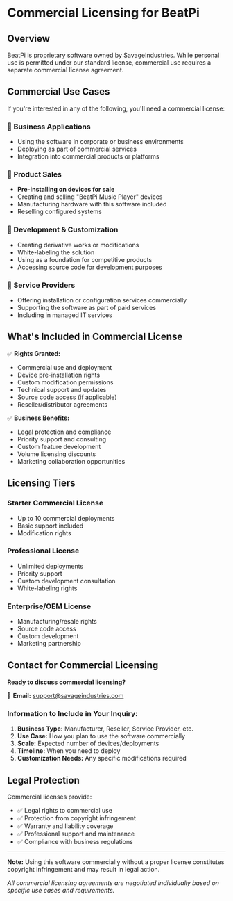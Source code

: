 # Commercial Licensing for BeatPi

## Overview

BeatPi is proprietary software owned by SavageIndustries. While personal use is permitted under our standard license, commercial use requires a separate commercial license agreement.

## Commercial Use Cases

If you're interested in any of the following, you'll need a commercial license:

### 🏢 Business Applications
- Using the software in corporate or business environments
- Deploying as part of commercial services
- Integration into commercial products or platforms

### 🛒 Product Sales
- **Pre-installing on devices for sale**
- Creating and selling "BeatPi Music Player" devices
- Manufacturing hardware with this software included
- Reselling configured systems

### 🔧 Development & Customization  
- Creating derivative works or modifications
- White-labeling the solution
- Using as a foundation for competitive products
- Accessing source code for development purposes

### 🎯 Service Providers
- Offering installation or configuration services commercially
- Supporting the software as part of paid services
- Including in managed IT services

## What's Included in Commercial License

✅ **Rights Granted:**
- Commercial use and deployment
- Device pre-installation rights  
- Custom modification permissions
- Technical support and updates
- Source code access (if applicable)
- Reseller/distributor agreements

✅ **Business Benefits:**
- Legal protection and compliance
- Priority support and consulting
- Custom feature development
- Volume licensing discounts
- Marketing collaboration opportunities

## Licensing Tiers

### Starter Commercial License
- Up to 10 commercial deployments
- Basic support included
- Modification rights

### Professional License  
- Unlimited deployments
- Priority support
- Custom development consultation
- White-labeling rights

### Enterprise/OEM License
- Manufacturing/resale rights
- Source code access
- Custom development
- Marketing partnership

## Contact for Commercial Licensing

**Ready to discuss commercial licensing?**

📧 **Email:** support@savageindustries.com

### Information to Include in Your Inquiry:

1. **Business Type:** Manufacturer, Reseller, Service Provider, etc.
2. **Use Case:** How you plan to use the software commercially
3. **Scale:** Expected number of devices/deployments
4. **Timeline:** When you need to deploy
5. **Customization Needs:** Any specific modifications required

## Legal Protection

Commercial licenses provide:
- ✅ Legal rights to commercial use
- ✅ Protection from copyright infringement
- ✅ Warranty and liability coverage
- ✅ Professional support and maintenance
- ✅ Compliance with business regulations

---

**Note:** Using this software commercially without a proper license constitutes copyright infringement and may result in legal action.

*All commercial licensing agreements are negotiated individually based on specific use cases and requirements.*